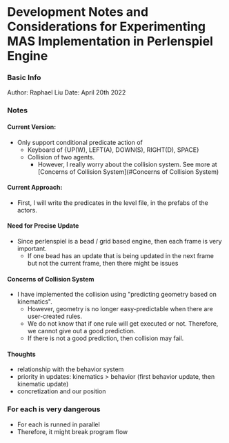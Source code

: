 # Development Notes and Considerations for Experimenting MAS Implementation in Perlenspiel Engine

### Basic Info
Author: Raphael Liu
Date: April 20th 2022

### Notes
#### Current Version:
  - Only support conditional predicate action of 
    - Keyboard of {UP(W), LEFT(A), DOWN(S), RIGHT(D), SPACE}
    - Collision of two agents. 
      - However, I really worry about the collision system. See more at [Concerns of Collision System](#Concerns of Collision System)

#### Current Approach:
- First, I will write the predicates in the level file, in the prefabs of the actors.

#### Need for Precise Update
  - Since perlenspiel is a bead / grid based engine, then each frame is very important.
    - If one bead has an update that is being updated in the next frame but not the current frame, then there might be issues
    
#### Concerns of Collision System
- I have implemented the collision using "predicting geometry based on kinematics".
  - However, geometry is no longer easy-predictable when there are user-created rules.
  - We do not know that if one rule will get executed or not. Therefore, we cannot give out a good prediction.
  - If there is not a good prediction, then collision may fail.

#### Thoughts
- relationship with the behavior system
- priority in updates: kinematics > behavior (first behavior update, then kinematic update)
- concretization and our position


### For each is very dangerous
- For each is runned in parallel
- Therefore, it might break program flow
